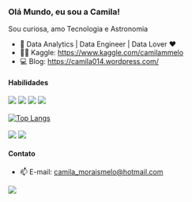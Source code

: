 ### Olá Mundo, eu sou a Camila!

Sou curiosa, amo Tecnologia e Astronomia 

- 🔭 Data Analytics | Data Engineer | Data Lover ❤
- 🧞‍♀️ Kaggle: https://www.kaggle.com/camilammelo
- 💻 Blog: https://camila014.wordpress.com/

#### Habilidades
<img src="https://img.shields.io/badge/Amazon_AWS-232F3E?style=for-the-badge&logo=amazon-aws&logoColor=white"/> <img src="https://img.shields.io/badge/Python-14354C?style=for-the-badge&logo=python&logoColor=white"/> <img src="https://img.shields.io/badge/Colab-F9AB00?style=for-the-badge&logo=googlecolab&color=525252"> <img src="https://img.shields.io/badge/R-276DC3?style=for-the-badge&logo=r&logoColor=white"/>
<br><br>
[![Top Langs](https://github-readme-stats.vercel.app/api/top-langs/?username=camilamelo14&langs_count=8&theme=gruvbox)](https://github.com/camilamelo14/github-readme-stats)
<br><br>
<img src="https://img.shields.io/badge/Tableau-E97627?style=for-the-badge&logo=Tableau&logoColor=white">
<img src="https://img.shields.io/badge/Salesforce-00A1E0?style=for-the-badge&logo=Salesforce&logoColor=white">

#### Contato
- 📫 E-mail: camila_moraismelo@hotmail.com
<a href="https://www.linkedin.com/in/camilammelo/" alt="Linkedin">
<img src="https://img.shields.io/badge/-Linkedin-0e76a8?style=for-the-badge&logo=Linkedin&logoColor=white&link=https://www.linkedin.com/in/iuricode" /></a>
  
<!--
**camilamelo14/camilamelo14** is a ✨ _special_ ✨ repository because its `README.md` (this file) appears on your GitHub profile.

Here are some ideas to get you started:

- 🔭 I’m currently working on ...
- 🌱 I’m currently learning ...
- 👯 I’m looking to collaborate on ...
- 🤔 I’m looking for help with ...
- 💬 Ask me about ...
- 📫 How to reach me: ...
- 😄 Pronouns: ...
- ⚡ Fun fact: ...
-->
